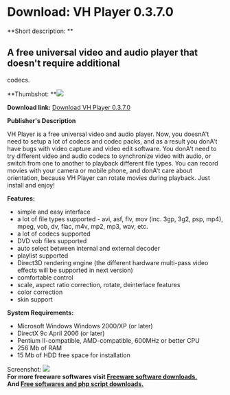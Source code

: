 # Download: VH Player 0.3.7.0

**Short description: **

## A free universal video and audio player that doesn't require additional
codecs.

  
**Thumbshot: **![](http://www.freewarefiles.com/screenshot/vhplayer3b_md.gif)   
  
**Download link:** [Download VH Player 0.3.7.0](http://freesoftwares.boysofts.com/VH-Player_program_37963.html)  
  

**Publisher's Description**  
  

VH Player is a free universal video and audio player. Now, you doesnA't need
to setup a lot of codecs and codec packs, and as a result you donA't have bugs
with video capture and video edit software. You donA't need to try different
video and audio codecs to synchronize video with audio, or switch from one to
another to playback different file types. You can record movies with your
camera or mobile phone, and donA't care about orientation, because VH Player
can rotate movies during playback. Just install and enjoy!

**Features:**

  * simple and easy interface 
  * a lot of file types supported - avi, asf, flv, mov (inc. 3gp, 3g2, psp, mp4), mpeg, vob, dv, flac, m4v, mp2, mp3, wav, etc. 
  * a lot of codecs supported 
  * DVD vob files supported 
  * auto select between internal and external decoder 
  * playlist supported 
  * Direct3D rendering engine (the different hardware multi-pass video effects will be supported in next version) 
  * comfortable control 
  * scale, aspect ratio correction, rotate, deinterlace features 
  * color correction 
  * skin support 

**System Requirements:**

  * Microsoft Windows Windows 2000/XP (or later) 
  * DirectX 9c April 2006 (or later) 
  * Pentium II-compatible, AMD-compatible, 600MHz or better CPU 
  * 256 Mb of RAM 
  * 15 Mb of HDD free space for installation 

  
  
Screenshot: ![](http://www.freewarefiles.com/screenshot/vhplayer3b.gif)  
**For more freeware softwares visit [Freeware software downloads.](http://freesoftwares.boysofts.com/)**   
**And [Free softwares and php script downloads.](http://www.boysofts.com/)**

